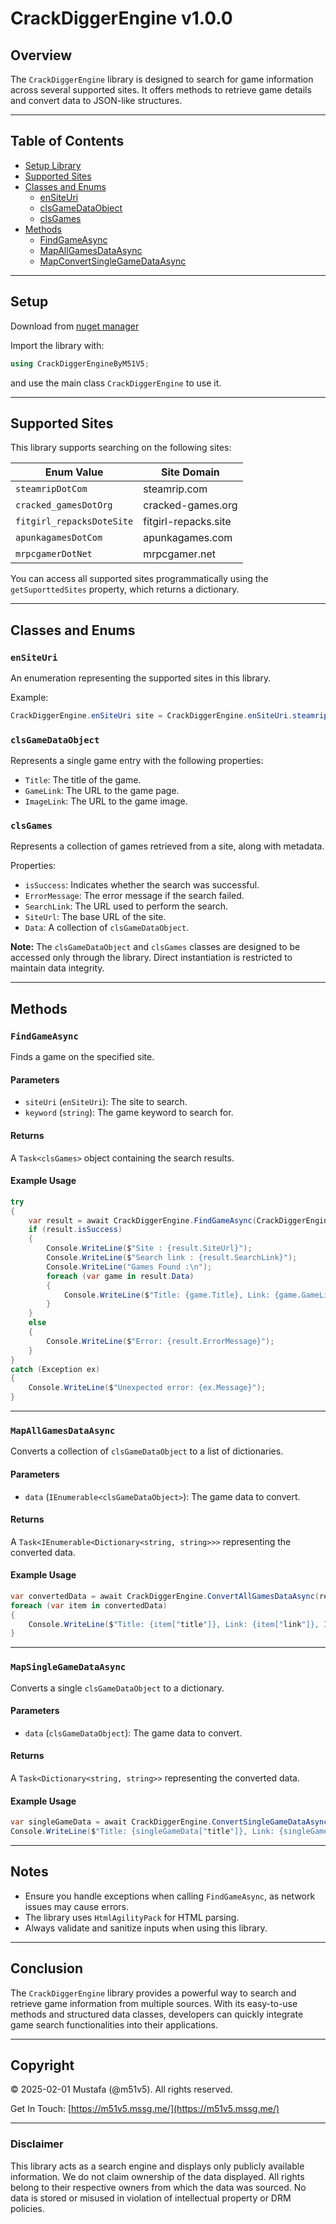# CrackDiggerEngine v1.0.0

## Overview
The `CrackDiggerEngine` library is designed to search for game information across several supported sites. It offers methods to retrieve game details and convert data to JSON-like structures.

---

## Table of Contents
- [Setup Library](#setup)
- [Supported Sites](#supported-sites)
- [Classes and Enums](#classes-and-enums)
  - [enSiteUri](#ensiteuri)
  - [clsGameDataObject](#clsgamedataobject)
  - [clsGames](#clsgames)
- [Methods](#methods)
  - [FindGameAsync](#findgameasync)
  - [MapAllGamesDataAsync](#mapallgamesdataasync)
  - [MapConvertSingleGameDataAsync](#mapsinglegamedataasync)

---

## Setup

Download from [nuget manager](https://www.nuget.org/packages/CrackDiggerEngineByM51V5/)

Import the library with:
```csharp
using CrackDiggerEngineByM51V5;
```
and use the main class `CrackDiggerEngine` to use it.

---

## Supported Sites
This library supports searching on the following sites:

| Enum Value | Site Domain |
|------------|-------------|
| `steamripDotCom` | steamrip.com |
| `cracked_gamesDotOrg` | cracked-games.org |
| `fitgirl_repacksDoteSite` | fitgirl-repacks.site |
| `apunkagamesDotCom` | apunkagames.com |
| `mrpcgamerDotNet` | mrpcgamer.net |

You can access all supported sites programmatically using the `getSuporttedSites` property, which returns a dictionary.

---

## Classes and Enums

### `enSiteUri`
An enumeration representing the supported sites in this library.

Example:
```csharp
CrackDiggerEngine.enSiteUri site = CrackDiggerEngine.enSiteUri.steamripDotCom;
```

### `clsGameDataObject`
Represents a single game entry with the following properties:
- `Title`: The title of the game.
- `GameLink`: The URL to the game page.
- `ImageLink`: The URL to the game image.

### `clsGames`
Represents a collection of games retrieved from a site, along with metadata.

Properties:
- `isSuccess`: Indicates whether the search was successful.
- `ErrorMessage`: The error message if the search failed.
- `SearchLink`: The URL used to perform the search.
- `SiteUrl`: The base URL of the site.
- `Data`: A collection of `clsGameDataObject`.

**Note:** The `clsGameDataObject` and `clsGames` classes are designed to be accessed only through the library. Direct instantiation is restricted to maintain data integrity.

---

## Methods

### `FindGameAsync`
Finds a game on the specified site.

#### Parameters
- `siteUri` (`enSiteUri`): The site to search.
- `keyword` (`string`): The game keyword to search for.

#### Returns
A `Task<clsGames>` object containing the search results.

#### Example Usage
```csharp
try
{
    var result = await CrackDiggerEngine.FindGameAsync(CrackDiggerEngine.enSiteUri.steamripDotCom, "Game Name");
    if (result.isSuccess)
    {
        Console.WriteLine($"Site : {result.SiteUrl}");
        Console.WriteLine($"Search link : {result.SearchLink}");
        Console.WriteLine("Games Found :\n");
        foreach (var game in result.Data)
        {
            Console.WriteLine($"Title: {game.Title}, Link: {game.GameLink}, Image Link: {game.ImageLink}");
        }
    }
    else
    {
        Console.WriteLine($"Error: {result.ErrorMessage}");
    }
}
catch (Exception ex)
{
    Console.WriteLine($"Unexpected error: {ex.Message}");
}
```

---

### `MapAllGamesDataAsync`
Converts a collection of `clsGameDataObject` to a list of dictionaries.

#### Parameters
- `data` (`IEnumerable<clsGameDataObject>`): The game data to convert.

#### Returns
A `Task<IEnumerable<Dictionary<string, string>>>` representing the converted data.

#### Example Usage
```csharp
var convertedData = await CrackDiggerEngine.ConvertAllGamesDataAsync(result.Data);
foreach (var item in convertedData)
{
    Console.WriteLine($"Title: {item["title"]}, Link: {item["link"]}, Image: {item["image"]}");
}
```

---

### `MapSingleGameDataAsync`
Converts a single `clsGameDataObject` to a dictionary.

#### Parameters
- `data` (`clsGameDataObject`): The game data to convert.

#### Returns
A `Task<Dictionary<string, string>>` representing the converted data.

#### Example Usage
```csharp
var singleGameData = await CrackDiggerEngine.ConvertSingleGameDataAsync(game);
Console.WriteLine($"Title: {singleGameData["title"]}, Link: {singleGameData["link"]}, Image: {singleGameData["image"]}");
```

---

## Notes
- Ensure you handle exceptions when calling `FindGameAsync`, as network issues may cause errors.
- The library uses `HtmlAgilityPack` for HTML parsing.
- Always validate and sanitize inputs when using this library.

---

## Conclusion
The `CrackDiggerEngine` library provides a powerful way to search and retrieve game information from multiple sources. With its easy-to-use methods and structured data classes, developers can quickly integrate game search functionalities into their applications.

---

## Copyright
© 2025-02-01 Mustafa (@m51v5). All rights reserved.

Get In Touch: [https://m51v5.mssg.me/](https://m51v5.mssg.me/)

---

### Disclaimer
This library acts as a search engine and displays only publicly available information. We do not claim ownership of the data displayed. All rights belong to their respective owners from which the data was sourced. No data is stored or misused in violation of intellectual property or DRM policies.
